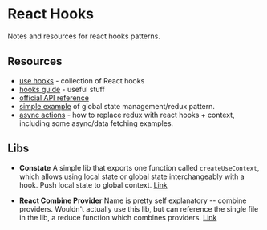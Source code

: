 # React Hooks
Notes and resources for react hooks patterns.

## Resources
* [use hooks](https://usehooks.com/) - collection of React hooks
* [hooks guide](https://www.hooks.guide/) - useful stuff
* [official API reference](https://reactjs.org/docs/hooks-reference.html)
* [simple example](https://codesandbox.io/s/eager-hertz-bugcv) of global state management/redux pattern.
* [async actions](https://www.sitepoint.com/replace-redux-react-hooks-context-api/) - how to replace redux with react hooks + context, including some async/data fetching examples.

## Libs

* **Constate**
A simple lib that exports one function called `createUseContext`, which allows using local state or global state interchangeably with a hook. Push local state to global context. [Link](https://github.com/diegohaz/constate)

* **React Combine Provider**
Name is pretty self explanatory -- combine providers. Wouldn't actually use this lib, but can reference the single file in the lib, a reduce function which combines providers. [Link](https://github.com/hlhr202/React-Combine-Provider)
